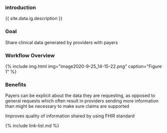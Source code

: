 ### introduction

{{ site.data.ig.description }}

### Goal

Share clinical data generated by providers with payers

### Workflow Overview

{% include img.html img="image2020-9-25_14-15-22.png" caption="Figure 1" %}

### Benefits

Payers can be explicit about the data they are requesting, as opposed to general requests which often result in providers sending more information than might be necessary to make sure claims are supported

Improves quality of information shared by using FHIR standard

{% include link-list.md %}

